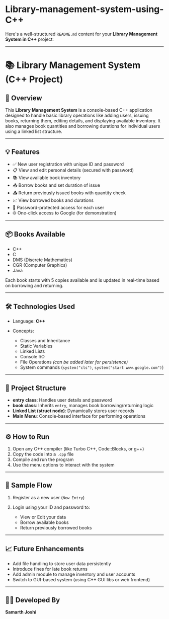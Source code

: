 # Library-management-system-using-C++

Here's a well-structured `README.md` content for your **Library Management System in C++** project:

---

# 📚 Library Management System (C++ Project)

## 🔖 Overview

This **Library Management System** is a console-based C++ application designed to handle basic library operations like adding users, issuing books, returning them, editing details, and displaying available inventory. It also manages book quantities and borrowing durations for individual users using a linked list structure.

---

## 💡 Features

* ✅ New user registration with unique ID and password
* 📋 View and edit personal details (secured with password)
* 📚 View available book inventory
* 📥 Borrow books and set duration of issue
* 📤 Return previously issued books with quantity check
* 📈 View borrowed books and durations
* 🔐 Password-protected access for each user
* 🌐 One-click access to Google (for demonstration)

---

## 📦 Books Available

* C++
* C
* DMS (Discrete Mathematics)
* CGR (Computer Graphics)
* Java

Each book starts with 5 copies available and is updated in real-time based on borrowing and returning.

---

## 🛠 Technologies Used

* Language: **C++**
* Concepts:

  * Classes and Inheritance
  * Static Variables
  * Linked Lists
  * Console I/O
  * File Operations *(can be added later for persistence)*
  * System commands (`system("cls")`, `system("start www.google.com")`)

---

## 📂 Project Structure

* **entry class**: Handles user details and password
* **book class**: Inherits `entry`, manages book borrowing/returning logic
* **Linked List (struct node)**: Dynamically stores user records
* **Main Menu**: Console-based interface for performing operations

---

## ⚙️ How to Run

1. Open any C++ compiler (like Turbo C++, Code::Blocks, or g++)
2. Copy the code into a `.cpp` file
3. Compile and run the program
4. Use the menu options to interact with the system

---

## 📌 Sample Flow

1. Register as a new user (`New Entry`)
2. Login using your ID and password to:

   * View or Edit your data
   * Borrow available books
   * Return previously borrowed books

---

## 📈 Future Enhancements

* Add file handling to store user data persistently
* Introduce fines for late book returns
* Add admin module to manage inventory and user accounts
* Switch to GUI-based system (using C++ GUI libs or web frontend)

---

## 👨‍💻 Developed By

**Samarth Joshi**



